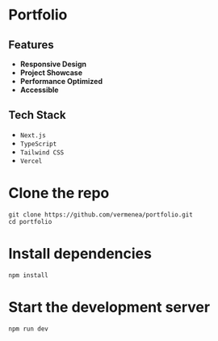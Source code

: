 #  Portfolio 


## Features

- **Responsive Design** 
- **Project Showcase** 
- **Performance Optimized** 
- **Accessible**  

## Tech Stack

- `Next.js`
- `TypeScript`
- `Tailwind CSS`
- `Vercel`

# Clone the repo
```
git clone https://github.com/vermenea/portfolio.git
cd portfolio
```
# Install dependencies
```
npm install
```
# Start the development server
```
npm run dev
```
